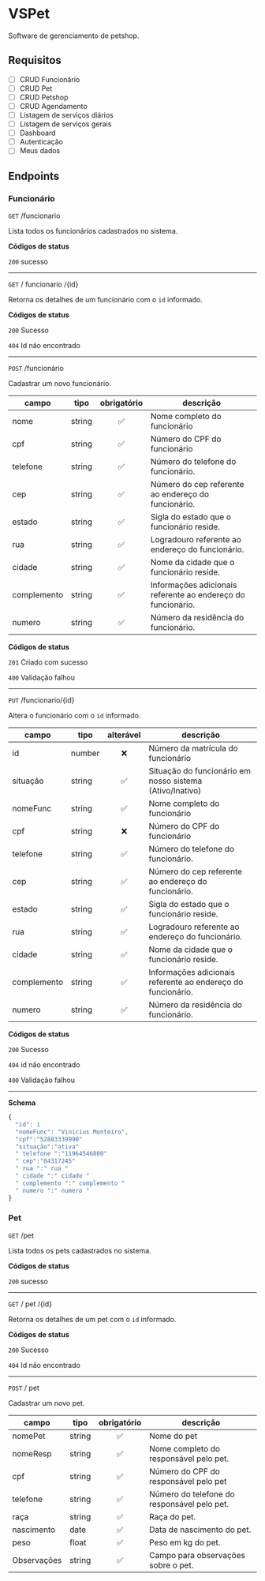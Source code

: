 # VSPet 
Software de gerenciamento de petshop. 

## Requisitos

- [ ] CRUD Funcionário
- [ ] CRUD Pet
- [ ] CRUD Petshop
- [ ] CRUD Agendamento
- [ ] Listagem de serviços diários 
- [ ] Listagem de serviços gerais 
- [ ] Dashboard 
- [ ] Autenticação
- [ ] Meus dados

## Endpoints

### Funcionário

`GET` /funcionario

Lista todos os funcionários cadastrados no sistema.

**Códigos de status**

`200` sucesso

---

`GET` / funcionario /{id}

Retorna os detalhes de um funcionário com o `id` informado.

**Códigos de status**

`200` Sucesso

`404` Id não encontrado

---

`POST` /funcionário

Cadastrar um novo funcionário.

| campo | tipo | obrigatório | descrição 
|-------|------|:-------------:|----------
| nome | string|    ✅    | Nome completo do funcionário
| cpf  | string |     ✅     | Número do CPF do funcionário
| telefone  | string |     ✅     | Número do telefone do funcionário.
| cep | string |     ✅     | Número do cep referente ao endereço do funcionário.
| estado  | string |     ✅     | Sigla do estado que o funcionário reside.
| rua | string |     ✅     | Logradouro referente ao endereço do funcionário.
| cidade  | string |     ✅     | Nome da cidade  que o funcionário reside.
| complemento | string |     ✅     | Informações adicionais referente ao endereço do funcionário.
| numero  | string |     ✅     | Número da residência do funcionário.



 

**Códigos de status**

`201` Criado com sucesso

`400` Validação falhou

---
`PUT` /funcionario/{id}

Altera o funcionário com o `id` informado.

| campo | tipo | alterável | descrição 
|-------|------|:-------------:|----------
| id | number |    ❌    | Número da matrícula do funcionário
| situação | string |     ✅     | Situação do funcionário em nosso sistema (Ativo/Inativo)
| nomeFunc | string|    ✅    | Nome completo do funcionário
| cpf  | string |     ❌     | Número do CPF do funcionário
| telefone  | string |     ✅     | Número do telefone do funcionário.
| cep | string |     ✅     | Número do cep referente ao endereço do funcionário.
| estado  | string |     ✅     | Sigla do estado que o funcionário reside.
| rua | string |     ✅     | Logradouro referente ao endereço do funcionário.
| cidade  | string |     ✅     | Nome da cidade  que o funcionário reside.
| complemento | string |     ✅     | Informações adicionais referente ao endereço do funcionário.
| numero  | string |     ✅     | Número da residência do funcionário.

**Códigos de status**

`200` Sucesso

`404` id não encontrado

`400` Validação falhou

---

**Schema** 
```js
{
  "id": 1
  "nomeFunc": "Vinicius Monteiro",
  "cpf":"52883339990"
  "situação":"ativa"
  " telefone ":"11964546800"
  " cep":"04317245"
  " rua ":" rua "
  " cidade ":" cidade "
  " complemento ":" complemento "
  " numero ":" numero "
}

```

### Pet

`GET` /pet

Lista todos os pets cadastrados no sistema.

**Códigos de status**

`200` sucesso

---

`GET` / pet /{id}

Retorna os detalhes de um pet com o `id` informado.

**Códigos de status**

`200` Sucesso

`404` Id não encontrado

---

`POST` / pet

Cadastrar um novo pet.

| campo | tipo | obrigatório | descrição 
|-------|------|:-------------:|----------
| nomePet | string|    ✅    | Nome do pet
| nomeResp | string|    ✅    | Nome completo do responsável pelo pet.
| cpf  | string |     ✅     | Número do CPF do responsável pelo pet
| telefone  | string |     ✅     | Número do telefone do responsável pelo pet.
| raça | string |     ✅     | Raça do pet.
| nascimento  | date  |     ✅     | Data de nascimento do pet. 
| peso |  float  |     ✅     | Peso em kg do pet.
| Observações | string |     ✅     | Campo para observações sobre o pet.
